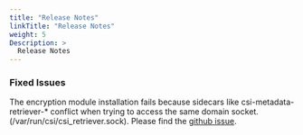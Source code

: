 ```yaml
---
title: "Release Notes"
linkTitle: "Release Notes"
weight: 5
Description: >
  Release Notes
---
```


### Fixed Issues

The encryption module installation fails because sidecars like csi-metadata-retriever-* conflict when trying to access the same domain socket. (/var/run/csi/csi_retriever.sock). Please find the [github issue](https://github.com/dell/csm/issues/1309).
